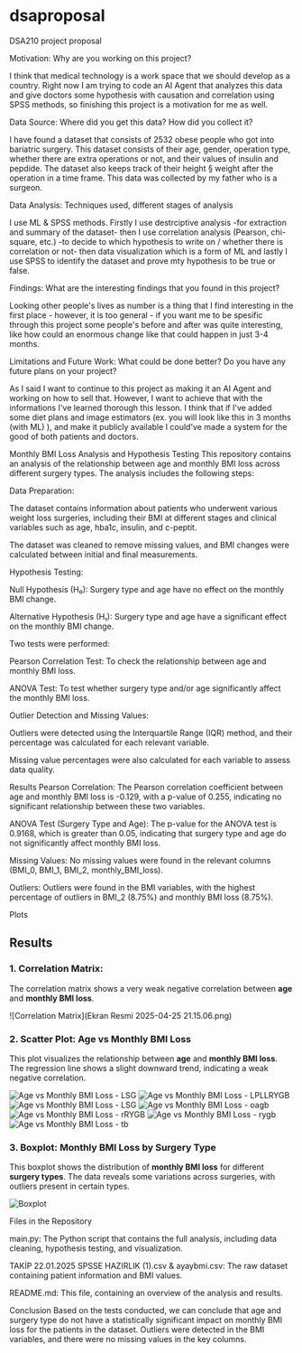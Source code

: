 # dsaproposal
DSA210 project proposal

Motivation: Why are you working on this project?

  I think that medical technology is a work space that we should develop as a country. Right now I am trying to code an AI Agent that analyzes this data and give doctors some hypothesis     with causation and correlation using SPSS methods, so finishing this project is a motivation for me as well.
  
Data Source: Where did you get this data? How did you collect it?

  I have found a dataset that consists of 2532 obese people who got into bariatric surgery. This dataset consists of their age, gender, operation type, whether there are extra operations    or not, and their values of insulin and pepdide. The dataset also keeps track of their height § weight after the operation in a time frame. This data was collected by my father who is     a surgeon.
  
Data Analysis: Techniques used, different stages of analysis

  I use ML & SPSS methods. Firstly I use destrciptive analysis -for extraction and summary of the dataset- then I use correlation analysis (Pearson, chi-square, etc.) -to decide to which    hypothesis to write on / whether there is correlation or not- then data visualization which is a form of ML and lastly I use SPSS to identify the dataset and prove mty hypothesis to be    true or false.
  
Findings: What are the interesting findings that you found in this project?

  Looking other people's lives as number is a thing that I find interesting in the first place - however, it is too general - if you want me to be spesific through this project some         people's before and after was quite interesting, like how could an enormous change like that could happen in just 3-4 months.
  
Limitations and Future Work: What could be done better? Do you have any future plans on your project?

  As I said I want to continue to this project as making it an AI Agent and working on how to sell that. However, I want to achieve that with the informations I've learned thorough this     lesson. I think that if I've added some diet plans and image estimators (ex. you will look like this in 3 months (with ML) ), and make it publicly available I could've made a system for   the good of both patients and doctors.

Monthly BMI Loss Analysis and Hypothesis Testing
This repository contains an analysis of the relationship between age and monthly BMI loss across different surgery types. The analysis includes the following steps:

Data Preparation:

The dataset contains information about patients who underwent various weight loss surgeries, including their BMI at different stages and clinical variables such as age, hba1c, insulin, and c-peptit.

The dataset was cleaned to remove missing values, and BMI changes were calculated between initial and final measurements.

Hypothesis Testing:

Null Hypothesis (H₀): Surgery type and age have no effect on the monthly BMI change.

Alternative Hypothesis (H₁): Surgery type and age have a significant effect on the monthly BMI change.

Two tests were performed:

Pearson Correlation Test: To check the relationship between age and monthly BMI loss.

ANOVA Test: To test whether surgery type and/or age significantly affect the monthly BMI loss.

Outlier Detection and Missing Values:

Outliers were detected using the Interquartile Range (IQR) method, and their percentage was calculated for each relevant variable.

Missing value percentages were also calculated for each variable to assess data quality.

Results
Pearson Correlation:
The Pearson correlation coefficient between age and monthly BMI loss is -0.129, with a p-value of 0.255, indicating no significant relationship between these two variables.

ANOVA Test (Surgery Type and Age):
The p-value for the ANOVA test is 0.9168, which is greater than 0.05, indicating that surgery type and age do not significantly affect monthly BMI loss.

Missing Values:
No missing values were found in the relevant columns (BMI_0, BMI_1, BMI_2, monthly_BMI_loss).

Outliers:
Outliers were found in the BMI variables, with the highest percentage of outliers in BMI_2 (8.75%) and monthly BMI loss (8.75%).

Plots
## Results

### 1. Correlation Matrix:
The correlation matrix shows a very weak negative correlation between **age** and **monthly BMI loss**.

![Correlation Matrix](Ekran Resmi 2025-04-25 21.15.06.png)


### 2. Scatter Plot: Age vs Monthly BMI Loss
This plot visualizes the relationship between **age** and **monthly BMI loss**. The regression line shows a slight downward trend, indicating a weak negative correlation.

![Age vs Monthly BMI Loss - LSG](LSG%20scatterplot.png)
![Age vs Monthly BMI Loss - LPLLRYGB](LPLLRYGB%20scatterplot.png)
![Age vs Monthly BMI Loss - LSG](LSG%20scatterplot.png)
![Age vs Monthly BMI Loss - oagb](oagb%20scatterplot.png)
![Age vs Monthly BMI Loss - rRYGB](rRYGB%20scatterplot.png)
![Age vs Monthly BMI Loss - rygb](rygb%20scatterplot.png)
![Age vs Monthly BMI Loss - tb](tb%20scatterplot.png)



### 3. Boxplot: Monthly BMI Loss by Surgery Type
This boxplot shows the distribution of **monthly BMI loss** for different **surgery types**. The data reveals some variations across surgeries, with outliers present in certain types.

![Boxplot](boxplot.png)



Files in the Repository

main.py: The Python script that contains the full analysis, including data cleaning, hypothesis testing, and visualization.

TAKİP 22.01.2025 SPSSE HAZIRLIK (1).csv & ayaybmi.csv: The raw dataset containing patient information and BMI values.

README.md: This file, containing an overview of the analysis and results.

Conclusion
Based on the tests conducted, we can conclude that age and surgery type do not have a statistically significant impact on monthly BMI loss for the patients in the dataset. Outliers were detected in the BMI variables, and there were no missing values in the key columns.


